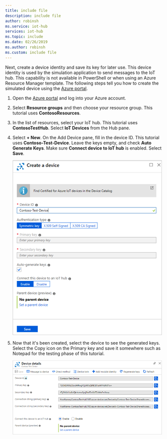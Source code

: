 ```yaml
---
title: include file
description: include file
author: robinsh
ms.service: iot-hub
services: iot-hub
ms.topic: include
ms.date: 02/26/2019
ms.author: robinsh
ms.custom: include file
---
```

<!-- This is the instructions for creating a simulated device you can use for testing routing.-->

Next, create a device identity and save its key for later use. This device identity is used by the simulation application to send messages to the IoT hub. This capability is not available in PowerShell or when using an Azure Resource Manager template. The following steps tell you how to create the simulated device using the [Azure portal](https://portal.azure.com).

1. Open the [Azure portal](https://portal.azure.com) and log into your Azure account.

2. Select **Resource groups** and then choose your resource group. This tutorial uses **ContosoResources**.

3. In the list of resources, select your IoT hub. This tutorial uses **ContosoTestHub**. Select **IoT Devices** from the Hub pane.

4. Select **+ New**. On the Add Device pane, fill in the device ID. This tutorial uses **Contoso-Test-Device**. Leave the keys empty, and check **Auto Generate Keys**. Make sure **Connect device to IoT hub** is enabled. Select **Save**.

   ![The add-device screen](./media/iot-hub-include-create-simulated-device-portal/add-device.png)

5. Now that it's been created, select the device to see the generated keys. Select the Copy icon on the Primary key and save it somewhere such as Notepad for the testing phase of this tutorial.

   ![The device details, including the keys](./media/iot-hub-include-create-simulated-device-portal/device-details.png)
